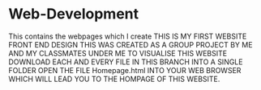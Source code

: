 # Web-Development
This contains the webpages which I create
THIS IS MY FIRST WEBSITE FRONT END DESIGN
THIS WAS CREATED AS A GROUP PROJECT BY ME AND MY CLASSMATES UNDER ME
TO VISUALISE THIS WEBSITE DOWNLOAD EACH AND EVERY FILE IN THIS BRANCH INTO A SINGLE FOLDER
OPEN THE FILE Homepage.html INTO YOUR WEB BROWSER WHICH WILL LEAD YOU TO THE HOMPAGE OF THIS WEBSITE.
